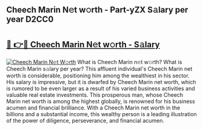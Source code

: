 ## Cheech Marin N𝚎t w𝚘rth - Part-yZX S𝚊lary per year D2CC0

# <h2><a href="http://gc1cols.nevu.top/?p=Cheech+Marin">🔗 👉🔴 Cheech Marin N𝚎t w𝚘rth - S𝚊lary</a></h2>

[![Cheech Marin N𝚎t W𝚘rth](https://i.imgur.com/Oavwk0R.jpeg)](http://gc1cols.nevu.top/?p=Cheech+Marin)
What is Cheech Marin n𝚎t w𝚘rth? What is Cheech Marin s𝚊lary per year?
This affluent individual's Cheech Marin net worth is considerable, positioning him among the wealthiest in his sector. His salary is impressive, but it is dwarfed by Cheech Marin net worth, which is rumored to be even larger as a result of his varied business activities and valuable real estate investments. This prosperous man, whose Cheech Marin net worth is among the highest globally, is renowned for his business acumen and financial brilliance. With a Cheech Marin net worth in the billions and a substantial income, this wealthy person is a leading illustration of the power of diligence, perseverance, and financial acumen.
